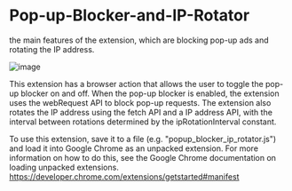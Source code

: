 # Pop-up-Blocker-and-IP-Rotator
 the main features of the extension, which are blocking pop-up ads and rotating the IP address.


![image](https://user-images.githubusercontent.com/121487559/210559513-3e90dd63-6095-4919-9cb4-25573b8540c6.png)


This extension has a browser action that allows the user to toggle the pop-up blocker on and off. When the pop-up blocker is enabled, the extension uses the webRequest API to block pop-up requests. The extension also rotates the IP address using the fetch API and a IP address API, with the interval between rotations determined by the ipRotationInterval constant.

To use this extension, save it to a file (e.g. "popup_blocker_ip_rotator.js") and load it into Google Chrome as an unpacked extension. For more information on how to do this, see the Google Chrome documentation on loading unpacked extensions.
https://developer.chrome.com/extensions/getstarted#manifest



